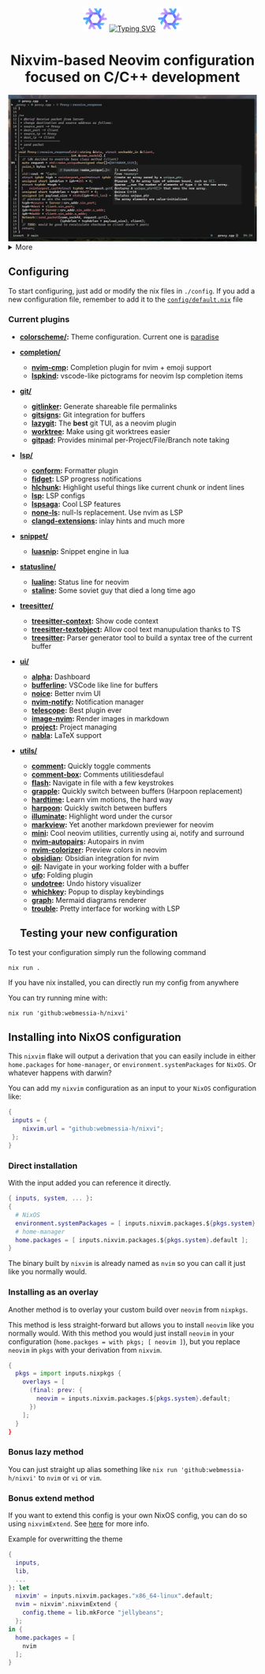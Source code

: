 <div align="center">
    <img src="assets/nix.png" alt="flake logo"  width="50">
 <a href="https://git.io/typing-svg"><img src="https://readme-typing-svg.demolab.com?font=Jaini+Purva&size=64&pause=1000&color=AFAAFF&center=true&vCenter=true&width=435&height=80&lines=nixvi" alt="Typing SVG" /></a>
    <img src="assets/nix.png" alt="flake logo"  width="50">
</div>

<h1 align="center"> Nixvim-based Neovim configuration 
    <br>focused on C/C++ development </h1>

<img src="assets/code.png" alt="nixvi">

<details>
    <summary>More</summary>
    <img src="assets/dash.png" alt="dashboard">
    <img src="assets/project_files.png" alt="project files">
    <img src="assets/trouble.png" alt="trouble">
    <img src="assets/markdown.png" alt="markdown">
    <img src="assets/LaTeX.png" alt="LaTeX rendering">
    </details>

## Configuring

To start configuring, just add or modify the nix files in `./config`.
If you add a new configuration file, remember to add it to the
[`config/default.nix`](../config/default.nix) file

### Current plugins

- **[colorscheme/](../config/plug/colorscheme):** Theme configuration. Current one is [paradise](https://github.com/paradise-theme/paradise)
- **[completion/](../config/plug/completion)**
  - **[nvim-cmp](../config/plug/completion/cmp.nix):** Completion plugin for nvim + emoji support
  - **[lspkind](../config/plug/completion/lspkind.nix):** vscode-like pictograms for neovim lsp completion items
- **[git/](../config/plug/git)**
  - **[gitlinker](../config/plug/git/gitlinker.nix):** Generate shareable file permalinks
  - **[gitsigns](../config/plug/git/gitsigns.nix):** Git integration for buffers
  - **[lazygit](../config/plug/git/lazygit.nix):** The **best** git TUI, as a neovim plugin
  - **[worktree](../config/plug/git/worktree.nix):** Make using git worktrees easier
  - **[gitpad](../config/plug/git/gitpad.nix):** Provides minimal per-Project/File/Branch note taking
- **[lsp/](../config/plug/lsp)**
  - **[conform](../config/plug/lsp/conform.nix):** Formatter plugin
  - **[fidget](../config/plug/lsp/fidget.nix):** LSP progress notifications
  - **[hlchunk](../config/plug/lsp/hlchunk.nix):** Highlight useful things like current chunk or indent lines
  - **[lsp](../config/plug/lsp/lsp.nix):** LSP configs
  - **[lspsaga](../config/plug/lsp/lspsaga.nix):** Cool LSP features
  - **[none-ls](../config/plug/lsp/none-ls.nix):** null-ls replacement. Use nvim as LSP
  - **[clangd-extensions](../config/plug/lsp/clangd-extensions.nix):** inlay hints and much more
- **[snippet/](../config/plug/snippet)**
  - **[luasnip](../config/plug/snippet/luasnip.nix):** Snippet engine in lua
- **[statusline/](../config/plug/statusline)**
  - **[lualine](../config/plug/statusline/lualine.nix):** Status line for neovim
  - **[staline](../config/plug/statusline/staline.nix):** Some soviet guy that died a long time ago
- **[treesitter/](../config/plug/treesitter)**
  - **[treesitter-context](../config/plug/treesitter/treesitter-context.nix):** Show code context
  - **[treesitter-textobject](../config/plug/treesitter/treesitter-textobject.nix):** Allow cool text manupulation thanks to TS
  - **[treesitter](../config/plug/treesitter/treesitter.nix):** Parser generator tool to build a syntax tree of the current buffer
- **[ui/](../config/plug/ui)**
  - **[alpha](../config/plug/ui/alpha.nix):** Dashboard
  - **[bufferline](../config/plug/ui/bufferline.nix):** VSCode like line for buffers
  - **[noice](../config/plug/ui/noice.nix):** Better nvim UI
  - **[nvim-notify](../config/plug/ui/nvim-notify.nix):** Notification manager
  - **[telescope](../config/plug/ui/telescope.nix):** Best plugin ever
  - **[image-nvim](../config/plug/ui/image-nvim.nix):** Render images in markdown
  - **[project](../config/plug/ui/project.nix):** Project managing
  - **[nabla](../config/plug/ui/nabla.nix):** LaTeX support
- **[utils/](../config/plug/utils)**

  - **[comment](../config/plug/utils/comment.nix):** Quickly toggle comments
  - **[comment-box](../config/plug/utils/comment-box.nix):** Comments utilitiesdefaul
  - **[flash](../config/plug/utils/flash.nix):** Navigate in file with a few keystrokes
  - **[grapple](../config/plug/utils/grapple.nix):** Quickly switch between buffers (Harpoon replacement)
  - **[hardtime](../config/plug/utils/hardtime.nix):** Learn vim motions, the hard way
  - **[harpoon](../config/plug/utils/harpoon.nix):** Quickly switch between buffers
  - **[illuminate](../config/plug/utils/illuminate.nix):** Highlight word under the cursor
  - **[markview](../config/plug/utils/markview.nix):** Yet another markdown previewer for neovim
  - **[mini](../config/plug/utils/mini.nix):** Cool neovim utilities, currently using ai, notify and surround
  - **[nvim-autopairs](../config/plug/utils/nvim-autopairs.nix):** Autopairs in nvim
  - **[nvim-colorizer](../config/plug/utils/nvim-colorizer.nix):** Preview colors in neovim
  - **[obsidian](../config/plug/utils/obsidian.nix):** Obsidian integration for nvim
  - **[oil](../config/plug/utils/oil.nix):** Navigate in your working folder with a buffer
  - **[ufo](../config/plug/utils/ufo.nix):** Folding plugin
  - **[undotree](../config/plug/utils/undotree.nix):** Undo history visualizer
  - **[whichkey](../config/plug/utils/whichkey.nix):** Popup to display keybindings
  - **[graph](../config/plug/utils/graph.nix):** Mermaid diagrams renderer
  - **[trouble](../config/plug/lsp/trouble.nix):** Pretty interface for working with LSP

  ## Testing your new configuration

To test your configuration simply run the following command

```shell
nix run .
```

If you have nix installed, you can directly run my config from anywhere

You can try running mine with:

```shell
nix run 'github:webmessia-h/nixvi'
```

## Installing into NixOS configuration

This `nixvim` flake will output a derivation that you can easily include
in either `home.packages` for `home-manager`, or
`environment.systemPackages` for `NixOS`. Or whatever happens with darwin?

You can add my `nixvim` configuration as an input to your `NixOS` configuration like:

```nix
{
 inputs = {
    nixvim.url = "github:webmessia-h/nixvi";
 };
}
```

### Direct installation

With the input added you can reference it directly.

```nix
{ inputs, system, ... }:
{
  # NixOS
  environment.systemPackages = [ inputs.nixvim.packages.${pkgs.system}.default ];
  # home-manager
  home.packages = [ inputs.nixvim.packages.${pkgs.system}.default ];
}
```

The binary built by `nixvim` is already named as `nvim` so you can call it just
like you normally would.

### Installing as an overlay

Another method is to overlay your custom build over `neovim` from `nixpkgs`.

This method is less straight-forward but allows you to install `neovim` like
you normally would. With this method you would just install `neovim` in your
configuration (`home.packges = with pkgs; [ neovim ]`), but you replace
`neovim` in `pkgs` with your derivation from `nixvim`.

```nix
{
  pkgs = import inputs.nixpkgs {
    overlays = [
      (final: prev: {
        neovim = inputs.nixvim.packages.${pkgs.system}.default;
      })
    ];
  }
}
```

### Bonus lazy method

You can just straight up alias something like `nix run
'github:webmessia-h/nixvi'` to `nvim` or `vi` or `vim`.

### Bonus extend method

If you want to extend this config is your own NixOS config, you can do so using `nixvimExtend`. See [here](https://nix-community.github.io/nixvim/modules/standalone.html) for more info.

Example for overwritting the theme

```nix
{
  inputs,
  lib,
  ...
}: let
  nixvim' = inputs.nixvim.packages."x86_64-linux".default;
  nvim = nixvim'.nixvimExtend {
    config.theme = lib.mkForce "jellybeans";
  };
in {
  home.packages = [
    nvim
  ];
}
```
